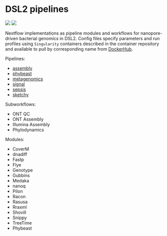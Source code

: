 # DSL2 pipelines

![](https://img.shields.io/badge/lang-dsl2-41ab5d.svg)
![](https://img.shields.io/badge/version-0.1.0-addd8e.svg)

Nextflow implementations as pipeline modules and workflows for nanopore-driven bacterial genomics in DSL2. Config files specify parameters and run profiles using `Singularity` containers described in the container repository and available to pull by corresponding name from [DockerHub](https://hub.docker.com/u/esteinig).

Pipelines:

* [assembly](https://github.com/np-core/assembly)
* [phybeast](https://github.com/np-core/phybeast)
* [metagenomics](https://github.com/np-core/metagenomics)
* [signal](https://github.com/np-core/signal)
* [sepsis](https://github.com/np-core/sepsis)
* [sketchy](https://github.com/np-core/sketchy)

Subworkflows:

* ONT QC
* ONT Assembly
* Illumina Assembly
* Phylodynamics

Modules:

* CoverM
* dnadiff
* Fastp
* Flye
* Genotype
* Gubbins
* Medaka
* nanoq
* Pilon
* Racon
* Rasusa
* Rraxml
* Shovill
* Snippy
* TreeTime
* Phybeast
